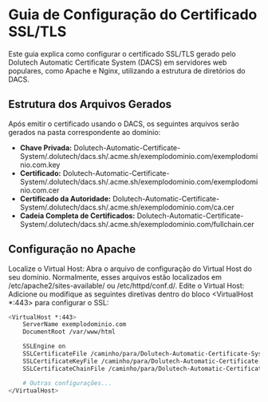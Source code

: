 # Guia de Configuração do Certificado SSL/TLS
Este guia explica como configurar o certificado SSL/TLS gerado pelo Dolutech Automatic Certificate System (DACS) em servidores web populares, como Apache e Nginx, utilizando a estrutura de diretórios do DACS.

## Estrutura dos Arquivos Gerados
Após emitir o certificado usando o DACS, os seguintes arquivos serão gerados na pasta correspondente ao domínio:

- **Chave Privada:** Dolutech-Automatic-Certificate-System/.dolutech/dacs.sh/.acme.sh/exemplodominio.com/exemplodominio.com.key
- **Certificado:** Dolutech-Automatic-Certificate-System/.dolutech/dacs.sh/.acme.sh/exemplodominio.com/exemplodominio.com.cer
- **Certificado da Autoridade:** Dolutech-Automatic-Certificate-System/.dolutech/dacs.sh/.acme.sh/exemplodominio.com/ca.cer
- **Cadeia Completa de Certificados:** Dolutech-Automatic-Certificate-System/.dolutech/dacs.sh/.acme.sh/exemplodominio.com/fullchain.cer

## Configuração no Apache

Localize o Virtual Host: Abra o arquivo de configuração do Virtual Host do seu domínio. Normalmente, esses arquivos estão localizados em /etc/apache2/sites-available/ ou /etc/httpd/conf.d/.
Edite o Virtual Host: Adicione ou modifique as seguintes diretivas dentro do bloco <VirtualHost *:443> para configurar o SSL:

```bash
<VirtualHost *:443>
    ServerName exemplodominio.com
    DocumentRoot /var/www/html

    SSLEngine on
    SSLCertificateFile /caminho/para/Dolutech-Automatic-Certificate-System/.dolutech/dacs.sh/.acme.sh/exemplodominio.com/fullchain.cer
    SSLCertificateKeyFile /caminho/para/Dolutech-Automatic-Certificate-System/.dolutech/dacs.sh/.acme.sh/exemplodominio.com/exemplodominio.com.key
    SSLCertificateChainFile /caminho/para/Dolutech-Automatic-Certificate-System/.dolutech/dacs.sh/.acme.sh/exemplodominio.com/ca.cer

    # Outras configurações...
</VirtualHost>
```
